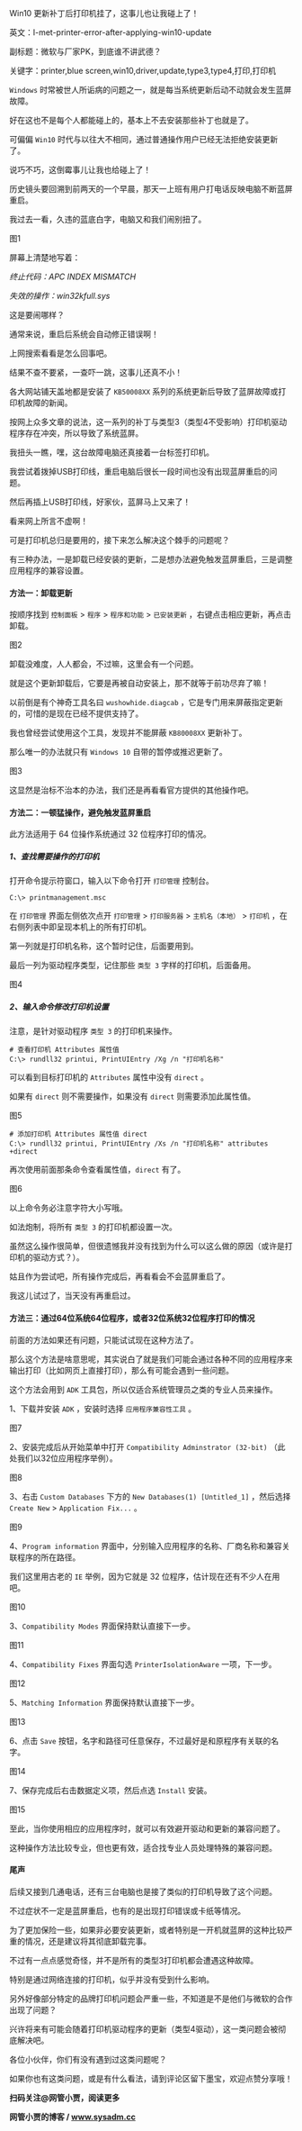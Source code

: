 Win10 更新补丁后打印机挂了，这事儿也让我碰上了！

英文：I-met-printer-error-after-applying-win10-update

副标题：微软与厂家PK，到底谁不讲武德？

关键字：printer,blue screen,win10,driver,update,type3,type4,打印,打印机



`Windows` 时常被世人所诟病的问题之一，就是每当系统更新后动不动就会发生蓝屏故障。

好在这也不是每个人都能碰上的，基本上不去安装那些补丁也就是了。

可偏偏 `Win10` 时代与以往大不相同，通过普通操作用户已经无法拒绝安装更新了。

 说巧不巧，这倒霉事儿让我也给碰上了！



历史镜头要回溯到前两天的一个早晨，那天一上班有用户打电话反映电脑不断蓝屏重启。

我过去一看，久违的蓝底白字，电脑又和我们闹别扭了。

图1



屏幕上清楚地写着：

*终止代码：APC INDEX MISMATCH*

*失效的操作：win32kfull.sys*



这是要闹哪样？

通常来说，重启后系统会自动修正错误啊！

上网搜索看看是怎么回事吧。

结果不查不要紧，一查吓一跳，这事儿还真不小！



各大网站铺天盖地都是安装了 `KB50008XX` 系列的系统更新后导致了蓝屏故障或打印机故障的新闻。

按网上众多文章的说法，这一系列的补丁与类型3（类型4不受影响）打印机驱动程序存在冲突，所以导致了系统蓝屏。

我扭头一瞧，嘿，这台故障电脑还真接着一台标签打印机。

我尝试着拨掉USB打印线，重启电脑后很长一段时间也没有出现蓝屏重启的问题。

然后再插上USB打印线，好家伙，蓝屏马上又来了！



看来网上所言不虚啊！

可是打印机总归是要用的，接下来怎么解决这个棘手的问题呢？

有三种办法，一是卸载已经安装的更新，二是想办法避免触发蓝屏重启，三是调整应用程序的兼容设置。



#### 方法一：卸载更新

按顺序找到 `控制面板` > `程序` > `程序和功能` > `已安装更新` ，右键点击相应更新，再点击卸载。

图2



卸载没难度，人人都会，不过嘛，这里会有一个问题。

就是这个更新卸载后，它要是再被自动安装上，那不就等于前功尽弃了嘛！

以前倒是有个神奇工具名曰 `wushowhide.diagcab` ，它是专门用来屏蔽指定更新的，可惜的是现在已经不提供支持了。

我也曾经尝试使用这个工具，发现并不能屏蔽 `KB80008XX` 更新补丁。

那么唯一的办法就只有 `Windows 10` 自带的暂停或推迟更新了。

图3



这显然是治标不治本的办法，我们还是再看看官方提供的其他操作吧。



#### 方法二：一顿猛操作，避免触发蓝屏重启

此方法适用于 64 位操作系统通过 32 位程序打印的情况。



##### 1、查找需要操作的打印机

打开命令提示符窗口，输入以下命令打开 `打印管理` 控制台。

```
C:\> printmanagement.msc
```



在 `打印管理` 界面左侧依次点开 `打印管理` > `打印服务器` > `主机名（本地）` > `打印机` ，在右侧列表中即呈现本机上的所有打印机。

第一列就是打印机名称，这个暂时记住，后面要用到。

最后一列为驱动程序类型，记住那些 `类型 3` 字样的打印机，后面备用。

图4



##### 2、输入命令修改打印机设置

注意，是针对驱动程序 `类型 3` 的打印机来操作。

```
# 查看打印机 Attributes 属性值
C:\> rundll32 printui, PrintUIEntry /Xg /n "打印机名称"
```

可以看到目标打印机的 `Attributes` 属性中没有 `direct` 。

如果有 `direct` 则不需要操作，如果没有 `direct` 则需要添加此属性值。

图5



```
# 添加打印机 Attributes 属性值 direct
C:\> rundll32 printui, PrintUIEntry /Xs /n "打印机名称" attributes +direct
```

再次使用前面那条命令查看属性值，`direct` 有了。

图6



以上命令务必注意字符大小写哦。

如法炮制，将所有 `类型 3` 的打印机都设置一次。

虽然这么操作很简单，但很遗憾我并没有找到为什么可以这么做的原因（或许是打印机的驱动方式？）。

姑且作为尝试吧，所有操作完成后，再看看会不会蓝屏重启了。

我这儿试过了，当天没有再重启过。



#### 方法三：通过64位系统64位程序，或者32位系统32位程序打印的情况

前面的方法如果还有问题，只能试试现在这种方法了。

那么这个方法是啥意思呢，其实说白了就是我们可能会通过各种不同的应用程序来输出打印（比如网页上直接打印），那么有可能会遇到一些问题。

这个方法会用到 `ADK` 工具包，所以仅适合系统管理员之类的专业人员来操作。



1、下载并安装 `ADK` ，安装时选择 `应用程序兼容性工具` 。

图7



2、安装完成后从开始菜单中打开 `Compatibility Adminstrator (32-bit)` （此处我们以32位应用程序举例）。

图8



3、右击 `Custom Databases` 下方的 `New Databases(1) [Untitled_1]` ，然后选择 `Create New` > `Application Fix...` 。

图9



4、`Program information` 界面中，分别输入应用程序的名称、厂商名称和兼容关联程序的所在路径。

我们这里用古老的 `IE` 举例，因为它就是 32 位程序，估计现在还有不少人在用吧。

图10



3、`Compatibility Modes` 界面保持默认直接下一步。

图11



4、`Compatibility Fixes` 界面勾选 `PrinterIsolationAware` 一项，下一步。

图12



5、`Matching Information` 界面保持默认直接下一步。

图13



6、点击 `Save` 按钮，名字和路径可任意保存，不过最好是和原程序有关联的名字。

图14



7、保存完成后右击数据定义项，然后点选 `Install` 安装。

图15



至此，当你使用相应的应用程序时，就可以有效避开驱动和更新的兼容问题了。

这种操作方法比较专业，但也更有效，适合找专业人员处理特殊的兼容问题。



#### 尾声

后续又接到几通电话，还有三台电脑也是接了类似的打印机导致了这个问题。

不过症状不一定是蓝屏重启，也有的是出现打印错误或卡纸等情况。

为了更加保险一些，如果非必要安装更新，或者特别是一开机就蓝屏的这种比较严重的情况，还是建议将其彻底卸载完事。

不过有一点点感觉奇怪，并不是所有的类型3打印机都会遭遇这种故障。

特别是通过网络连接的打印机，似乎并没有受到什么影响。

另外好像部分特定的品牌打印机问题会严重一些，不知道是不是他们与微软的合作出现了问题？

兴许将来有可能会随着打印机驱动程序的更新（类型4驱动），这一类问题会被彻底解决吧。

各位小伙伴，你们有没有遇到过这类问题呢？

如果你也有这类问题，或是有什么看法，请到评论区留下墨宝，欢迎点赞分享哦！



**扫码关注@网管小贾，阅读更多**

**网管小贾的博客 / www.sysadm.cc**









